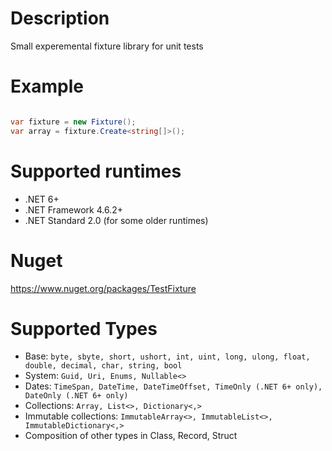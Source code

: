 # Description
Small experemental fixture library for unit tests

# Example
```csharp

var fixture = new Fixture();
var array = fixture.Create<string[]>();

```

# Supported runtimes

- .NET 6+
- .NET Framework 4.6.2+
- .NET Standard 2.0 (for some older runtimes)

# Nuget
https://www.nuget.org/packages/TestFixture

# Supported Types
- Base: `byte, sbyte, short, ushort, int, uint, long, ulong, float, double, decimal, char, string, bool`
- System: `Guid, Uri, Enums, Nullable<>`
- Dates: `TimeSpan, DateTime, DateTimeOffset, TimeOnly (.NET 6+ only), DateOnly (.NET 6+ only)`
- Collections: `Array, List<>, Dictionary<,>`
- Immutable collections: `ImmutableArray<>, ImmutableList<>, ImmutableDictionary<,>`
- Composition of other types in Class, Record, Struct
